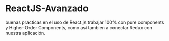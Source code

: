 # ReactJS-Avanzado
buenas practicas en el uso de React.js
trabajar 100% con pure components y Higher-Order Components,
como así tambien a conectar Redux con nuestra aplicación.
